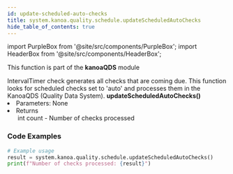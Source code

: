 ```yaml
---
id: update-scheduled-auto-checks
title: system.kanoa.quality.schedule.updateScheduledAutoChecks
hide_table_of_contents: true
---
```


import PurpleBox from '@site/src/components/PurpleBox';
import HeaderBox from '@site/src/components/HeaderBox';

<PurpleBox>This function is part of the <b>kanoaQDS</b> module</PurpleBox>

<HeaderBox header="Description">
  IntervalTimer check generates all checks that are coming due. This function looks for scheduled checks set to 'auto' and processes them in the KanoaQDS (Quality Data System).
</HeaderBox>

<HeaderBox header="Syntax">
  <b>updateScheduledAutoChecks()</b>
  <li>Parameters: None<br /></li>
  <li>Returns<br />
    <ul>int count - Number of checks processed</ul>
  </li>
</HeaderBox>

### Code Examples

```python
# Example usage
result = system.kanoa.quality.schedule.updateScheduledAutoChecks()
print(f"Number of checks processed: {result}")